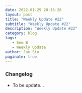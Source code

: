 ```yaml
---
date: 2022-01-29 20:15:26
layout: post
title: "Weekly Update #22"
subtitle: "Weekly Update #22"
description: "Weekly Update #22"
category: blog
tags:
   - Sem B
   - Weekly Update
author: Joe Siu
paginate: true
---
```

### Changelog

* To be update...
